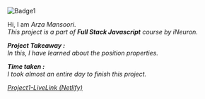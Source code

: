 ![Badge1](https://img.shields.io/badge/Project1-StreetStyleLandingPage-ff69b4)

Hi, I am *Arza Mansoori*.<br>
*This project is a part of ***Full Stack Javascript*** course by iNeuron.*

***Project Takeaway :***<br>
*In this, I have learned about the position properties.*

***Time taken :***<br>
*I took almost an entire day to finish this project.*

[*Project1-LiveLink (Netlify)*](https://project1-streetstyle.netlify.app/ "Project 1")